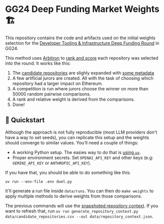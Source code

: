 # GG24 Deep Funding Market Weights 🏗️

This repository contains the code and artifacts used on the initial weights selection for the [Developer Tooling & Infrastructure Deep Funding Round](https://gitcoin.notion.site/GG24-Developer-Tooling-and-Infrastructure-Deep-Funding-Round-286f3309710d806bb97dfe25778f2afe) in GG24.

This method uses [Arbitron](https://github.com/davidgasquez/arbitron) to [rank and score](https://davidgasquez.com/ranking-with-agents/) each repository was selected into the round. It works like this:

1. The [candidate repositories](data/candidate_repositories.csv) are slighly expanded with [some metadata](generate_repository_context.py)
2. A few artificial jurors are created. All with the task of choosing which repository had a larger impact on Ethereum.
3. A competition is run where jurors choose the winner on more than 50000 random pairwise comparisons.
4. A rank and relative weight is derived from the comparisons.
5. Done!

## 🚀 Quickstart

Although the approach is not fully reproducible (most LLM providers don't have a way to set seeds), you can replicate this setup and the weights should converge to similar values. You'll need a couple of things:

- A working Python setup. The easies way to do that is [using `uv`](https://docs.astral.sh/uv/).
- Proper environment secrets. Set `OPENAI_API_KEY` and other keys (e.g: `GEMINI_API_KEY` or `ANTHROPIC_API_KEY`).

If you have that, you should be able to do something like this:

```
uv run --env-file .env duel.py
```

It'll generate a run file inside `data/runs`. You can then do `make weights` to apply multiple methods to derive weights from those comparisons.

The previous commands will use the [snapshoted repository context](data/repository_context.json). If you want to refresh that, run `uv run generate_repository_context.py data/candidate_repositories.csv --out data/repository_context.json`.
